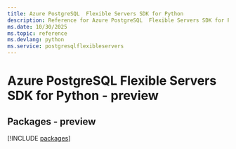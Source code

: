 ```yaml
---
title: Azure PostgreSQL  Flexible Servers SDK for Python
description: Reference for Azure PostgreSQL  Flexible Servers SDK for Python
ms.date: 10/30/2025
ms.topic: reference
ms.devlang: python
ms.service: postgresqlflexibleservers
---
```

# Azure PostgreSQL  Flexible Servers SDK for Python - preview
## Packages - preview
[!INCLUDE [packages](postgresql--flexible-servers-index.md)]